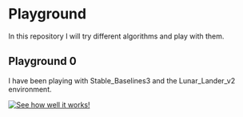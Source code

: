 # Playground
 In this repository I will try different algorithms and play with them.

## Playground 0
I have been playing with Stable_Baselines3 and the Lunar_Lander_v2 environment.

[![See how well it works!](https://www.researchgate.net/figure/Visualization-of-the-lunar-lander-problem_fig1_346302673)](https://github.com/AntonioAlgaida/Playground/blob/1bfa7cccc16ca3ce7d0de2ea18770029163e34f2/Playground0/Playground0_Lunar_Lander.gif)
